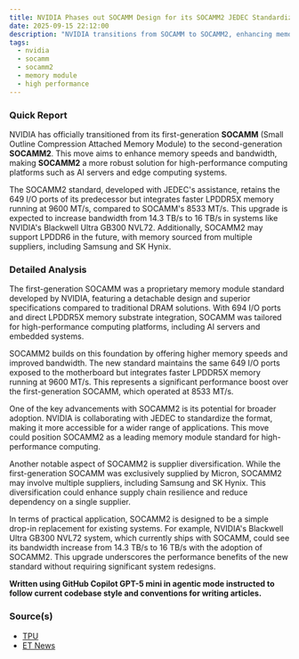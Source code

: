 ```yaml
---
title: NVIDIA Phases out SOCAMM Design for its SOCAMM2 JEDEC Standardized for High Performance Memory
date: 2025-09-15 22:12:00
description: "NVIDIA transitions from SOCAMM to SOCAMM2, enhancing memory speeds and bandwidth for high-performance computing platforms."
tags:
  - nvidia
  - socamm
  - socamm2
  - memory module
  - high performance
---
```


### Quick Report

NVIDIA has officially transitioned from its first-generation **SOCAMM** (Small Outline Compression Attached Memory Module) to the second-generation **SOCAMM2**. This move aims to enhance memory speeds and bandwidth, making **SOCAMM2** a more robust solution for high-performance computing platforms such as AI servers and edge computing systems.

<!-- more -->

The SOCAMM2 standard, developed with JEDEC\'s assistance, retains the 649 I/O ports of its predecessor but integrates faster LPDDR5X memory running at 9600 MT/s, compared to SOCAMM\'s 8533 MT/s. This upgrade is expected to increase bandwidth from 14.3 TB/s to 16 TB/s in systems like NVIDIA\'s Blackwell Ultra GB300 NVL72. Additionally, SOCAMM2 may support LPDDR6 in the future, with memory sourced from multiple suppliers, including Samsung and SK Hynix.

### Detailed Analysis

The first-generation SOCAMM was a proprietary memory module standard developed by NVIDIA, featuring a detachable design and superior specifications compared to traditional DRAM solutions. With 694 I/O ports and direct LPDDR5X memory substrate integration, SOCAMM was tailored for high-performance computing platforms, including AI servers and embedded systems.

SOCAMM2 builds on this foundation by offering higher memory speeds and improved bandwidth. The new standard maintains the same 649 I/O ports exposed to the motherboard but integrates faster LPDDR5X memory running at 9600 MT/s. This represents a significant performance boost over the first-generation SOCAMM, which operated at 8533 MT/s.

One of the key advancements with SOCAMM2 is its potential for broader adoption. NVIDIA is collaborating with JEDEC to standardize the format, making it more accessible for a wider range of applications. This move could position SOCAMM2 as a leading memory module standard for high-performance computing.

Another notable aspect of SOCAMM2 is supplier diversification. While the first-generation SOCAMM was exclusively supplied by Micron, SOCAMM2 may involve multiple suppliers, including Samsung and SK Hynix. This diversification could enhance supply chain resilience and reduce dependency on a single supplier.

In terms of practical application, SOCAMM2 is designed to be a simple drop-in replacement for existing systems. For example, NVIDIA\'s Blackwell Ultra GB300 NVL72 system, which currently ships with SOCAMM, could see its bandwidth increase from 14.3 TB/s to 16 TB/s with the adoption of SOCAMM2. This upgrade underscores the performance benefits of the new standard without requiring significant system redesigns.

**Written using GitHub Copilot GPT-5 mini in agentic mode instructed to follow current codebase style and conventions for writing articles.**

### Source(s)

- [TPU](https://www.techpowerup.com/341002/nvidia-moves-to-socamm2-phases-out-initial-socamm-design)
- [ET News](https://www.etnews.com/20250914000066)